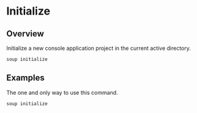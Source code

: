 
# Initialize
## Overview
Initialize a new console application project in the current active directory.
```
soup initialize
```

## Examples
The one and only way to use this command.
```
soup initialize
```
